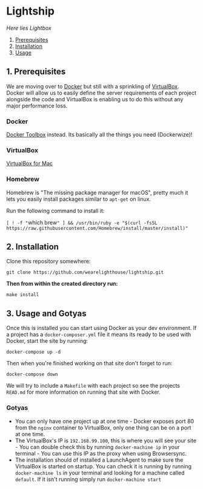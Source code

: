 # Lightship

*Here lies Lightbox*

1. [Prerequisites](#1-prerequisites)
2. [Installation](#installation)
3. [Usage](#usage)

## 1. Prerequisites

We are moving over to [Docker](https://www.docker.com/) but still with a sprinkling of [VirtualBox](https://www.virtualbox.org/).
Docker will allow us to easily define the server requirements of each project alongside the code and VirtualBox is enabling us to do
this without any major performance loss.

### Docker

[Docker Toolbox](https://github.com/docker/toolbox/releases/tag/v1.12.3) instead. Its basically all the things you need (Dockerwize)!

### VirtualBox

[VirtualBox for Mac](http://download.virtualbox.org/virtualbox/5.1.10/VirtualBox-5.1.10-112026-OSX.dmg)

### Homebrew

Homebrew is "The missing package manager for macOS", pretty much it lets you easily install packages similar to `apt-get` on linux.

Run the following command to install it:

`[ ! -f "`which brew`" ] && /usr/bin/ruby -e "$(curl -fsSL https://raw.githubusercontent.com/Homebrew/install/master/install)"`

## 2. Installation

Clone this repository somewhere:

`git clone https://github.com/wearelighthouse/lightship.git`

**Then from within the created directory run:**

`make install`

## 3. Usage and Gotyas

Once this is installed you can start using Docker as your dev environment.
If a project has a `docker-composer.yml` file it means its ready to be used with Docker, start the site by running:

`docker-compose up -d`

Then when you're finished working on that site don't forget to run:

`docker-compose down`

We will try to include a `Makefile` with each project so see the projects `READ.md` for more information on running that site with Docker.

### Gotyas

* You can only have one project up at one time - Docker exposes port 80 from the `nginx` container to VirtualBox, only one thing can be on a port at one time.
* The VirtualBox's IP is `192.168.99.100`, this is where you will see your site - You can double check this by running `docker-machine ip` in your terminal - You can use this IP as the proxy when using Browsersync.
* The installation should of installed a LaunchAgent to make sure the VirtualBox is started on startup. You can check it is running by running `docker-machine ls` in your terminal and looking for a machine called `default`. If it isn't running simply run `docker-machine start`
